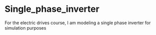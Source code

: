 # Single_phase_inverter
 For the electric drives course, I am modeling a single phase inverter for simulation purposes
